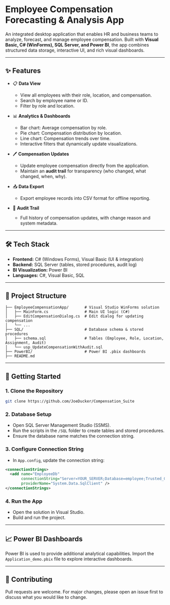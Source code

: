 # Employee Compensation Forecasting & Analysis App

An integrated desktop application that enables HR and business teams to analyze, forecast, and manage employee compensation. Built with **Visual Basic, C# (WinForms), SQL Server, and Power BI**, the app combines structured data storage, interactive UI, and rich visual dashboards.

---

## ✨ Features

* 📋 **Data View**

  * View all employees with their role, location, and compensation.
  * Search by employee name or ID.
  * Filter by role and location.

* 📊 **Analytics & Dashboards**

  * Bar chart: Average compensation by role.
  * Pie chart: Compensation distribution by location.
  * Line chart: Compensation trends over time.
  * Interactive filters that dynamically update visualizations.

* 🖊️ **Compensation Updates**

  * Update employee compensation directly from the application.
  * Maintain an **audit trail** for transparency (who changed, what changed, when, why).

* 📤 **Data Export**

  * Export employee records into CSV format for offline reporting.

* 🔐 **Audit Trail**

  * Full history of compensation updates, with change reason and system metadata.

---

## 🛠️ Tech Stack

* **Frontend:** C# (Windows Forms), Visual Basic (UI & integration)
* **Backend:** SQL Server (tables, stored procedures, audit log)
* **BI Visualization:** Power BI
* **Languages:** C#, Visual Basic, SQL

---

## 📂 Project Structure

```
├── EmployeeCompensationApp/       # Visual Studio WinForms solution
│   ├── MainForm.cs                # Main UI logic (C#)
│   ├── EditCompensationDialog.cs  # Edit dialog for updating compensation
│   └── ...
├── SQL/                           # Database schema & stored procedures
│   ├── schema.sql                 # Tables (Employee, Role, Location, Assignment, Audit)
│   └── usp_UpdateCompensationWithAudit.sql
├── PowerBI/                       # Power BI .pbix dashboards
├── README.md
```

---

## 🚀 Getting Started

### 1. Clone the Repository

```bash
git clone https://github.com/JoeDucker/Compensation_Suite
```

### 2. Database Setup

* Open SQL Server Management Studio (SSMS).
* Run the scripts in the `/SQL` folder to create tables and stored procedures.
* Ensure the database name matches the connection string.

### 3. Configure Connection String

* In `App.config`, update the connection string:

```xml
<connectionStrings>
  <add name="EmployeeDb"
       connectionString="Server=YOUR_SERVER;Database=employee;Trusted_Connection=True;TrustServerCertificate=True;"
       providerName="System.Data.SqlClient" />
</connectionStrings>
```

### 4. Run the App

* Open the solution in Visual Studio.
* Build and run the project.

---

## 📈 Power BI Dashboards

Power BI is used to provide additional analytical capabilities. Import the `Application_demo.pbix` file to explore interactive dashboards.

---

## 🤝 Contributing

Pull requests are welcome. For major changes, please open an issue first to discuss what you would like to change.
